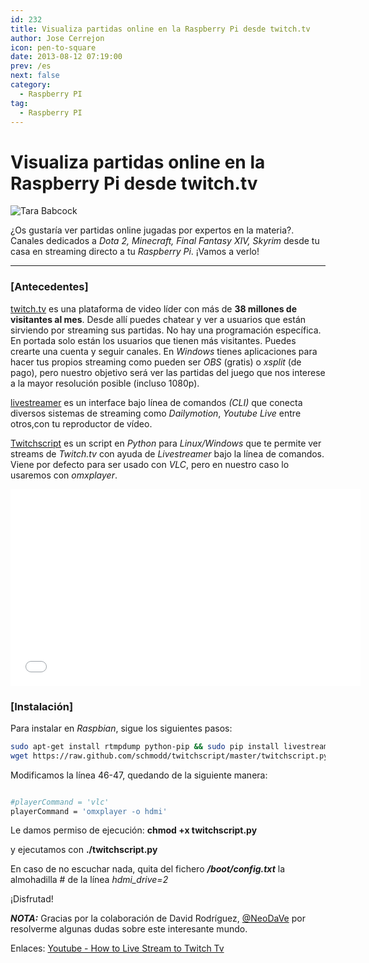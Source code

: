 ```yaml
---
id: 232
title: Visualiza partidas online en la Raspberry Pi desde twitch.tv
author: Jose Cerrejon
icon: pen-to-square
date: 2013-08-12 07:19:00
prev: /es
next: false
category:
  - Raspberry PI
tag:
  - Raspberry PI
---
```


# Visualiza partidas online en la Raspberry Pi desde twitch.tv

![Tara Babcock](/images/2013/08/tarababcock.jpg)

¿Os gustaría ver partidas online jugadas por expertos en la materia?. Canales dedicados a *Dota 2, Minecraft, Final Fantasy XIV, Skyrim* desde tu casa en streaming directo a tu *Raspberry Pi*. ¡Vamos a verlo!

- - -
###  [Antecedentes]

[twitch.tv](http://twitch.tv/) es una plataforma de video líder con más de **38 millones de visitantes al mes**. Desde allí puedes chatear y ver a usuarios que están sirviendo por streaming sus partidas. No hay una programación específica. En portada solo están los usuarios que tienen más visitantes. Puedes crearte una cuenta y seguir canales. En *Windows* tienes aplicaciones para hacer tus propios streaming como pueden ser *OBS* (gratis) o *xsplit* (de pago), pero nuestro objetivo será ver las partidas del juego que nos interese a la mayor resolución posible (incluso 1080p).

[livestreamer](http://livestreamer.tanuki.se) es un interface bajo línea de comandos *(CLI)* que conecta diversos sistemas de streaming como *Dailymotion*, *Youtube Live* entre otros,con tu reproductor de vídeo.

[Twitchscript](https://raw.github.com/schmodd/twitchscript) es un script en *Python* para *Linux/Windows* que te permite ver streams de *Twitch.tv* con ayuda de *Livestreamer* bajo la línea de comandos. Viene por defecto para ser usado con *VLC*, pero en nuestro caso lo usaremos con *omxplayer*.

<iframe width="560" height="315" src="//www.youtube.com/embed/izPpzS_S3GY" frameborder="0" allowfullscreen></iframe>

###  [Instalación]

Para instalar en *Raspbian*, sigue los siguientes pasos:

```bash
sudo apt-get install rtmpdump python-pip && sudo pip install livestreamer
wget https://raw.github.com/schmodd/twitchscript/master/twitchscript.py
```

Modificamos la línea 46-47, quedando de la siguiente manera:

```bash

#playerCommand = 'vlc'
playerCommand = 'omxplayer -o hdmi'

```

Le damos permiso de ejecución: **chmod +x twitchscript.py**

y ejecutamos con **./twitchscript.py**

En caso de no escuchar nada, quita del fichero ***/boot/config.txt*** la almohadilla # de la línea *hdmi_drive=2* 

¡Disfrutad!

***NOTA:*** Gracias por la colaboración de David Rodríguez, [@NeoDaVe](http://twitter.com/neodave) por resolverme algunas dudas sobre este interesante mundo.

Enlaces: [Youtube - How to Live Stream to Twitch Tv](http://www.youtube.com/watch?v=S5LxyEJTpho)